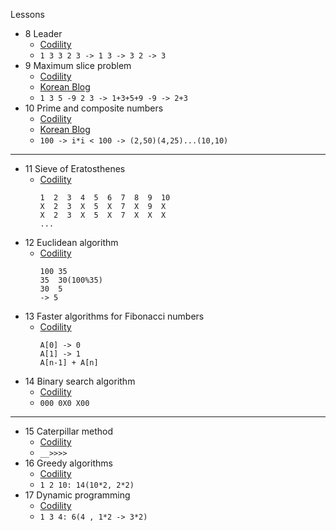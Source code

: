 Lessons
- 8 Leader
    - [Codility](https://codility.com/media/train/6-Leader.pdf)
    - `1 3 3 2 3 -> 1 3 -> 3 2 -> 3`
- 9 Maximum slice problem
    - [Codility](https://codility.com/media/train/7-MaxSlice.pdf)
    - [Korean Blog](https://m.blog.naver.com/PostView.nhn?blogId=1net1&logNo=221257545371&proxyReferer=https:%2F%2Fwww.google.com%2F)
    - `1 3 5 -9 2 3 -> 1+3+5+9 -9 -> 2+3`
- 10 Prime and composite numbers
    - [Codility](https://codility.com/media/train/8-PrimeNumbers.pdf)
    - [Korean Blog](https://velog.io/@ahj1592/Codility-10.-Prime-and-composite-number)
    - `100 -> i*i < 100 -> (2,50)(4,25)...(10,10)`
---
- 11 Sieve of Eratosthenes
    - [Codility](https://codility.com/media/train/9-Sieve.pdf)
        ```
        1  2  3  4  5  6  7  8  9  10
        X  2  3  X  5  X  7  X  9  X
        X  2  3  X  5  X  7  X  X  X
        ...
        ```
- 12 Euclidean algorithm
    - [Codility](https://codility.com/media/train/10-Gcd.pdf)
        ```
        100 35
        35  30(100%35)
        30  5
        -> 5
        ```
- 13 Faster algorithms for Fibonacci numbers
    - [Codility](https://codility.com/media/train/11-Fibonacci.pdf)
        ```
        A[0] -> 0
        A[1] -> 1
        A[n-1] + A[n]
        ```
- 14 Binary search algorithm
    - [Codility](https://codility.com/media/train/12-BinarySearch.pdf)
    - `000 0X0 X00`
---
- 15 Caterpillar method
    - [Codility](https://codility.com/media/train/13-CaterpillarMethod.pdf)
    - `__>>>>`
- 16 Greedy algorithms
    - [Codility](https://codility.com/media/train/14-GreedyAlgorithms.pdf)
    - `1 2 10: 14(10*2, 2*2)`
- 17 Dynamic programming
    - [Codility](https://codility.com/media/train/15-DynamicProgramming.pdf)
    - `1 3 4: 6(4 , 1*2 -> 3*2)`
